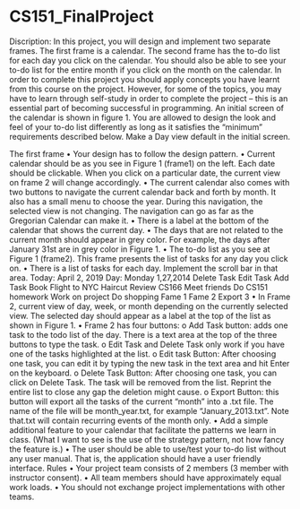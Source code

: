 # CS151_FinalProject

Discription:
In this project, you will design and implement two separate frames. The first frame is a calendar.
The second frame has the to-do list for each day you click on the calendar. You should also be
able to see your to-do list for the entire month if you click on the month on the calendar. In order to
complete this project you should apply concepts you have learnt from this course on the project.
However, for some of the topics, you may have to learn through self-study in order to complete the
project – this is an essential part of becoming successful in programming.
An initial screen of the calendar is shown in figure 1. You are allowed to design the look and feel of
your to-do list differently as long as it satisfies the “minimum” requirements described below. Make
a Day view default in the initial screen.

The first frame 
• Your design has to follow the design pattern.
• Current calendar should be as you see in Figure 1 (frame1) on the left. Each date should be
clickable. When you click on a particular date, the current view on frame 2 will change
accordingly.
• The current calendar also comes with two buttons to navigate the current calendar back and
forth by month. It also has a small menu to choose the year. During this navigation, the
selected view is not changing. The navigation can go as far as the Gregorian Calendar can
make it.
• There is a label at the bottom of the calendar that shows the current day.
• The days that are not related to the current month should appear in grey color. For example,
the days after January 31st are in grey color in Figure 1.
• The to-do list as you see at Figure 1 (frame2). This frame presents the list of tasks for any
day you click on.
• There is a list of tasks for each day. Implement the scroll bar in that area.
Today: April 2, 2019
Day: Monday 1,27,2014
Delete Task Edit Task Add Task
Book Flight to NYC
Haircut
Review CS166
Meet friends
Do CS151 homework
Work on project
Do shopping
Fame 1 Fame 2
Export
3
• In Frame 2, current view of day, week, or month depending on the currently selected view.
The selected day should appear as a label at the top of the list as shown in Figure 1.
• Frame 2 has four buttons:
o Add Task button: adds one task to the todo list of the day. There is a text area at the
top of the three buttons to type the task.
o Edit Task and Delete Task only work if you have one of the tasks highlighted at the
list.
o Edit task Button: After choosing one task, you can edit it by typing the new task in
the text area and hit Enter on the keyboard.
o Delete Task Button: After choosing one task, you can click on Delete Task. The task
will be removed from the list. Reprint the entire list to close any gap the deletion
might cause.
o Export Button: this button will export all the tasks of the current “month” into a .txt file.
The name of the file will be month_year.txt, for example “January_2013.txt”. Note
that.txt will contain recurring events of the month only.
• Add a simple additional feature to your calendar that facilitate the patterns we learn in class.
(What I want to see is the use of the strategy pattern, not how fancy the feature is.)
• The user should be able to use/test your to-do list without any user manual. That is, the
application should have a user friendly interface.
Rules
• Your project team consists of 2 members (3 member with instructor consent).
• All team members should have approximately equal work loads.
• You should not exchange project implementations with other teams.
